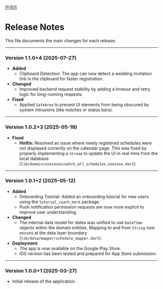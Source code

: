 <!-- RELEASE.md -->
[한국어](./RELEASE.ko.md)

# Release Notes

This file documents the main changes for each release.

---

### Version 1.1.0+4 (2025-07-27)

-   **Added**
    -   Clipboard Detection: The app can now detect a wedding invitation link in the clipboard for faster registration.
-   **Changed**
    -   Improved backend request stability by adding a timeout and retry logic for long-running requests.
-   **Fixed**
    -   Applied `SafeArea` to prevent UI elements from being obscured by system intrusions (like notches or status bars).

---

### Version 1.0.2+3 (2025-05-18)

-   **Fixed**
    -   **Hotfix:** Resolved an issue where newly registered schedules were not displayed correctly on the calendar page. This was fixed by properly implementing a `Stream` to update the UI in real-time from the local database (`lib/domain/usecases/watch_all_schedules_usecase.dart`).

---

### Version 1.0.1+2 (2025-05-12)

-   **Added**
    -   Onboarding Tutorial: Added an onboarding tutorial for new users using the `tutorial_coach_mark` package.
    -   Push notification permission requests are now more explicit to improve user understanding.
-   **Changed**
    -   The internal data model for dates was unified to use `DateTime` objects within the domain entities. Mapping to and from `String` now occurs at the data layer boundary (`lib/data/mapper/schedule_mapper.dart`).
-   **Deployment**
    -   The app is now available on the Google Play Store.
    -   iOS version has been tested and prepared for App Store submission.

---

### Version 1.0.0+1 (2025-03-27)

-   Initial release of the application.
